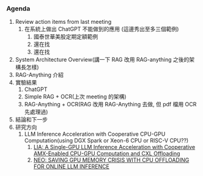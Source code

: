 ### Agenda
1. Review action items from last meeting
   1. 在系統上做出 ChatGPT 不能做到的應用 (這邊秀出至多三個範例)
      1. 國泰世華美股定期定額範例
      2. 還在找
      3. 還在找
2. System Architecture Overview(講一下 RAG 改用 RAG-anything 之後的架構長怎樣)
3. RAG-Anything 介紹
4. 實驗結果
   1. ChatGPT
   2. Simple RAG + OCR(上次 meeting 的架構)
   3. RAG-Anything + OCR(RAG 改用 RAG-Anything 去做, 但 pdf 檔用 OCR 先處理過)
5. 結論和下一步
6. 研究方向
   1. LLM Inference Acceleration with Cooperative CPU-GPU Computation(using DGX Spark or Xeon-6 CPU or RISC-V CPU??)
      1. [LIA: A Single-GPU LLM Inference Acceleration with Cooperative AMX-Enabled CPU-GPU Computation and CXL Offloading](https://dl.acm.org/doi/10.1145/3695053.3731092)
      2. [NEO: SAVING GPU MEMORY CRISIS WITH CPU OFFLOADING FOR ONLINE LLM INFERENCE](https://arxiv.org/abs/2411.01142)
         
